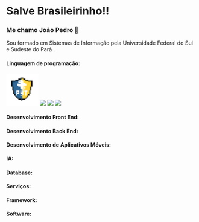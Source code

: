 <div></div>


<h1>
  Salve Brasileirinho!!
</h1>

</p>


<h3>Me chamo João Pedro 👋</h3>

<p>Sou formado em Sistemas de Informação pela Universidade Federal do Sul e Sudeste do Pará .</p>

<h4>Linguagem de programação:</h4>

<p>
  <img src="https://github.com/gustavofbc/pixel_of_shields/blob/main/base/python.png" width="85" />
  <img src="https://github.com/gustavofbc/pixel_of_shields/blob/main/base/java.png" width="75" />
  <img src="https://github.com/gustavofbc/pixel_of_shields/blob/main/base/javascript.png" width="65" />
  <img src="https://github.com/gustavofbc/pixel_of_shields/blob/main/base/c.png" width="55" />
</p>

<h4>Desenvolvimento Front End:</h4>

<h4>Desenvolvimento Back End:</h4>

<h4>Desenvolvimento de Aplicativos Móveis:</h4>

<h4>IA:</h4>

<h4>Database:</h4>

<h4>Serviços:</h4>

<h4>Framework:</h4>

<h4>Software:</h4>
